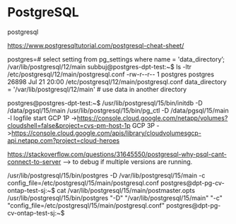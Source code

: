 # PostgreSQL
postgresql




https://www.postgresqltutorial.com/postgresql-cheat-sheet/


postgres=# select setting from pg_settings where name = 'data_directory’;
/var/lib/postgresql/12/main
subbuj@postgres-dpt-test:~$ ls -ltr /etc/postgresql/12/main/postgresql.conf 
-rw-r--r-- 1 postgres postgres 26898 Jul 21 20:00 /etc/postgresql/12/main/postgresql.conf
data_directory = '/var/lib/postgresql/12/main'          # use data in another directory

postgres@postgres-dpt-test:~$ /usr/lib/postgresql/15/bin/initdb -D /data/pgsql/15/main
/usr/lib/postgresql/15/bin/pg_ctl -D /data/pgsql/15/main -l logfile start
GCP 1P ->https://console.cloud.google.com/netapp/volumes?cloudshell=false&project=cvs-pm-host-1p
GCP 3P ->https://console.cloud.google.com/apis/library/cloudvolumesgcp-api.netapp.com?project=cloud-heroes 

https://stackoverflow.com/questions/31645550/postgresql-why-psql-cant-connect-to-server —> to debug if multiple versions are running.

/usr/lib/postgresql/15/bin/postgres -D /var/lib/postgresql/15/main -c config_file=/etc/postgresql/15/main/postgresql.conf
postgres@dpt-pg-cv-ontap-test-sj:~$ cat /var/lib/postgresql/15/main/postmaster.opts
/usr/lib/postgresql/15/bin/postgres "-D" "/var/lib/postgresql/15/main" "-c" "config_file=/etc/postgresql/15/main/postgresql.conf"
postgres@dpt-pg-cv-ontap-test-sj:~$ 
